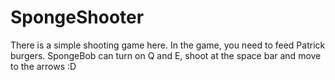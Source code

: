 # SpongeShooter

There is a simple shooting game here. 
In the game, you need to feed Patrick burgers. 
SpongeBob can turn on Q and E, shoot at the space bar and move to the arrows :D
